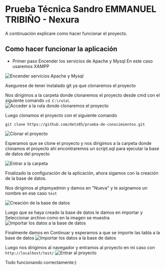 # Prueba Técnica Sandro EMMANUEL TRIBIÑO - Nexura
A continuación explicare como hacer funcionar el proyecto.

## Como hacer funcionar la aplicación

- Primer paso
Encender los servicios de Apache y Mysql
En este caso usaremos XAMPP

![Encender servicios Apache y Mysql](https://i.imgur.com/vH0gS9x.png)

Asegurese de tener instalado git ya que clonaremos el proyecto

Nos dirigimos a la carpeta donde clonaremos el proyecto desde cmd con el siguiente comando
`cd C:\ruta\`
![Acceder a la ruta donde clonaremos el proyecto](https://i.imgur.com/piEP3QR.png)

Luego clonamos el proyecto con el siguiente comando

`git clone https://github.com/detz05/prueba-de-conocimientos.git`

![Clonar el proyecto](https://i.imgur.com/X7DlSZc.png)

Esperamos que se clone el proyecto y nos dirigimos a la carpeta donde clonamos el proyecto ahí encontraremos un script.sql para ejecutar la base de datos del proyecto

![Entrar a la carpeta](https://i.imgur.com/mzwE1OZ.png)

Finalizado la configuración de la aplicación, ahora sigamos con la creación de la base de datos.

Nos dirigimos al phpmyadmin y damos en "Nueva" y le asignamos un nombre en ese caso
`test`

![Creación de la base de datos](https://i.imgur.com/waSdsmr.png)

Luego que se haya creado la base de datos le damos en importar y Seleccionar archivo como en la imagen se muestra
![Importar los datos a la base de datos](https://i.imgur.com/XGaXHQT.png)

Finalmente damos en Continuar y esperamos a que se importe las tabla a la base de datos
![Importar los datos a la base de datos](https://i.imgur.com/09WW0i5.png)

Luego nos dirigimos al navegador y entramos al proyecto
en mi caso con
`http://localhost/test/`
![Entrar al proyecto](https://i.imgur.com/Mh0DQNs.png)


Todo funcionando correctamente:)
